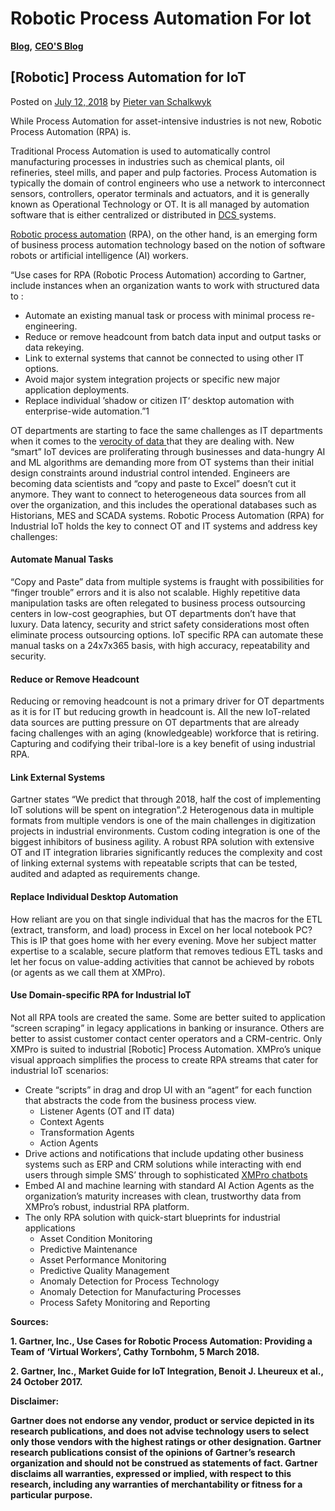 # Robotic Process Automation For Iot

[**Blog**](https://xmpro.com/category/blog/)**,** [**CEO'S Blog**](https://xmpro.com/category/blog/pieter-blog/)

## \[Robotic] Process Automation for IoT

Posted on [July 12, 2018](https://xmpro.com/robotic-process-automation-for-iot/) by [Pieter van Schalkwyk](https://xmpro.com/author/pietervs/)

While Process Automation for asset-intensive industries is not new, Robotic Process Automation (RPA) is.

Traditional Process Automation is used to automatically control manufacturing processes in industries such as chemical plants, oil refineries, steel mills, and paper and pulp factories. Process Automation is typically the domain of control engineers who use a network to interconnect sensors, controllers, operator terminals and actuators, and it is generally known as Operational Technology or OT. It is all managed by automation software that is either centralized or distributed in [DCS ](https://en.wikipedia.org/wiki/Distributed\_control\_system)systems.

[Robotic process automation](https://en.wikipedia.org/wiki/Robotic\_process\_automation) (RPA), on the other hand, is an emerging form of business process automation technology based on the notion of software robots or artificial intelligence (AI) workers.

“Use cases for RPA (Robotic Process Automation) according to Gartner, include instances when an organization wants to work with structured data to :

* Automate an existing manual task or process with minimal process re-engineering.
* Reduce or remove headcount from batch data input and output tasks or data rekeying.
* Link to external systems that cannot be connected to using other IT options.
* Avoid major system integration projects or specific new major application deployments.
* Replace individual ’shadow or citizen IT‘ desktop automation with enterprise-wide automation.”1

OT departments are starting to face the same challenges as IT departments when it comes to the [verocity of data ](https://www.linkedin.com/pulse/iot-verocity-things-ravenous-spirit-consumption-van-schalkwyk/)that they are dealing with. New “smart” IoT devices are proliferating through businesses and data-hungry AI and ML algorithms are demanding more from OT systems than their initial design constraints around industrial control intended. Engineers are becoming data scientists and “copy and paste to Excel” doesn’t cut it anymore. They want to connect to heterogeneous data sources from all over the organization, and this includes the operational databases such as Historians, MES and SCADA systems. Robotic Process Automation (RPA) for Industrial IoT holds the key to connect OT and IT systems and address key challenges:

#### Automate Manual Tasks

“Copy and Paste” data from multiple systems is fraught with possibilities for “finger trouble” errors and it is also not scalable. Highly repetitive data manipulation tasks are often relegated to business process outsourcing centers in low-cost geographies, but OT departments don’t have that luxury. Data latency, security and strict safety considerations most often eliminate process outsourcing options. IoT specific RPA can automate these manual tasks on a 24x7x365 basis, with high accuracy, repeatability and security.

#### Reduce or Remove Headcount

Reducing or removing headcount is not a primary driver for OT departments as it is for IT but reducing growth in headcount is. All the new IoT-related data sources are putting pressure on OT departments that are already facing challenges with an aging (knowledgeable) workforce that is retiring. Capturing and codifying their tribal-lore is a key benefit of using industrial RPA.

#### Link External Systems

Gartner states “We predict that through 2018, half the cost of implementing IoT solutions will be spent on integration”.2 Heterogenous data in multiple formats from multiple vendors is one of the main challenges in digitization projects in industrial environments. Custom coding integration is one of the biggest inhibitors of business agility. A robust RPA solution with extensive OT and IT integration libraries significantly reduces the complexity and cost of linking external systems with repeatable scripts that can be tested, audited and adapted as requirements change.

#### Replace Individual Desktop Automation

How reliant are you on that single individual that has the macros for the ETL (extract, transform, and load) process in Excel on her local notebook PC? This is IP that goes home with her every evening. Move her subject matter expertise to a scalable, secure platform that removes tedious ETL tasks and let her focus on value-adding activities that cannot be achieved by robots (or agents as we call them at XMPro).

#### Use Domain-specific RPA for Industrial IoT

Not all RPA tools are created the same. Some are better suited to application “screen scraping” in legacy applications in banking or insurance. Others are better to assist customer contact center operators and a CRM-centric. Only XMPro is suited to industrial \[Robotic] Process Automation. XMPro’s unique visual approach simplifies the process to create RPA streams that cater for industrial IoT scenarios:

* Create “scripts” in drag and drop UI with an “agent” for each function that abstracts the code from the business process view.
  * Listener Agents (OT and IT data)
  * Context Agents
  * Transformation Agents
  * Action Agents
* Drive actions and notifications that include updating other business systems such as ERP and CRM solutions while interacting with end users through simple SMS’ through to sophisticated [XMPro chatbots](https://xmpro.com/ai-bots-bring-digital-twins-life/)
* Embed AI and machine learning with standard AI Action Agents as the organization’s maturity increases with clean, trustworthy data from XMPro’s robust, industrial RPA platform.
* The only RPA solution with quick-start blueprints for industrial applications
  * Asset Condition Monitoring
  * Predictive Maintenance
  * Asset Performance Monitoring
  * Predictive Quality Management
  * Anomaly Detection for Process Technology
  * Anomaly Detection for Manufacturing Processes
  * Process Safety Monitoring and Reporting



**Sources:**

**1. Gartner, Inc., Use Cases for Robotic Process Automation: Providing a Team of ‘Virtual Workers’, Cathy Tornbohm, 5 March 2018.**

**2. Gartner, Inc., Market Guide for IoT Integration, Benoit J. Lheureux et al., 24 October 2017.**



**Disclaimer:**

**Gartner does not endorse any vendor, product or service depicted in its research publications, and does not advise technology users to select only those vendors with the highest ratings or other designation. Gartner research publications consist of the opinions of Gartner’s research organization and should not be construed as statements of fact. Gartner disclaims all warranties, expressed or implied, with respect to this research, including any warranties of merchantability or fitness for a particular purpose.**



